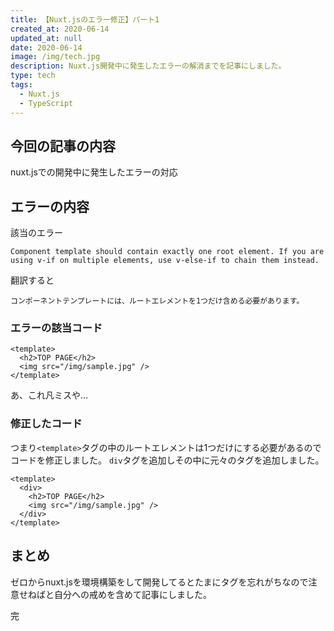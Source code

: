 ```yaml
---
title: 【Nuxt.jsのエラー修正】パート1
created_at: 2020-06-14
updated_at: null
date: 2020-06-14
image: /img/tech.jpg
description: Nuxt.js開発中に発生したエラーの解消までを記事にしました。
type: tech
tags:
  - Nuxt.js
  - TypeScript
---
```


## 今回の記事の内容
nuxt.jsでの開発中に発生したエラーの対応

## エラーの内容

該当のエラー

```
Component template should contain exactly one root element. If you are using v-if on multiple elements, use v-else-if to chain them instead.
```

翻訳すると

```
コンポーネントテンプレートには、ルートエレメントを1つだけ含める必要があります。
```

### エラーの該当コード

``` pages/index.vue
<template>
  <h2>TOP PAGE</h2>
  <img src="/img/sample.jpg" />
</template>
```

あ、これ凡ミスや…

### 修正したコード

つまり`<template>`タグの中のルートエレメントは1つだけにする必要があるのでコードを修正しました。
`div`タグを追加しその中に元々のタグを追加しました。

``` pages/index.vue
<template>
  <div>
    <h2>TOP PAGE</h2>
    <img src="/img/sample.jpg" />
  </div>
</template>
```

## まとめ
ゼロからnuxt.jsを環境構築をして開発してるとたまにタグを忘れがちなので注意せねばと自分への戒めを含めて記事にしました。

完
